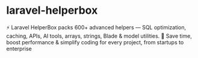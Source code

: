 # laravel-helperbox
⚡ Laravel HelperBox packs 600+ advanced helpers — SQL optimization, caching, APIs, AI tools, arrays, strings, Blade &amp; model utilities. 🧰 Save time, boost performance &amp; simplify coding for every project, from startups to enterprise

